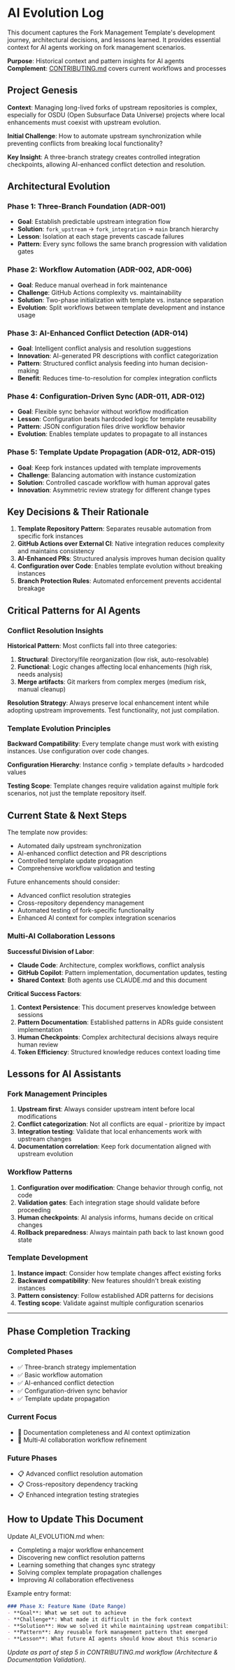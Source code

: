 # AI Evolution Log

This document captures the Fork Management Template's development journey, architectural decisions, and lessons learned. It provides essential context for AI agents working on fork management scenarios.

**Purpose**: Historical context and pattern insights for AI agents  
**Complement**: [CONTRIBUTING.md](CONTRIBUTING.md) covers current workflows and processes

## Project Genesis

**Context**: Managing long-lived forks of upstream repositories is complex, especially for OSDU (Open Subsurface Data Universe) projects where local enhancements must coexist with upstream evolution.

**Initial Challenge**: How to automate upstream synchronization while preventing conflicts from breaking local functionality?

**Key Insight**: A three-branch strategy creates controlled integration checkpoints, allowing AI-enhanced conflict detection and resolution.

## Architectural Evolution

### Phase 1: Three-Branch Foundation (ADR-001)
- **Goal**: Establish predictable upstream integration flow
- **Solution**: `fork_upstream` → `fork_integration` → `main` branch hierarchy
- **Lesson**: Isolation at each stage prevents cascade failures
- **Pattern**: Every sync follows the same branch progression with validation gates

### Phase 2: Workflow Automation (ADR-002, ADR-006)
- **Goal**: Reduce manual overhead in fork maintenance
- **Challenge**: GitHub Actions complexity vs. maintainability
- **Solution**: Two-phase initialization with template vs. instance separation
- **Evolution**: Split workflows between template development and instance usage

### Phase 3: AI-Enhanced Conflict Detection (ADR-014)
- **Goal**: Intelligent conflict analysis and resolution suggestions
- **Innovation**: AI-generated PR descriptions with conflict categorization
- **Pattern**: Structured conflict analysis feeding into human decision-making
- **Benefit**: Reduces time-to-resolution for complex integration conflicts

### Phase 4: Configuration-Driven Sync (ADR-011, ADR-012)
- **Goal**: Flexible sync behavior without workflow modification
- **Lesson**: Configuration beats hardcoded logic for template reusability
- **Pattern**: JSON configuration files drive workflow behavior
- **Evolution**: Enables template updates to propagate to all instances

### Phase 5: Template Update Propagation (ADR-012, ADR-015)
- **Goal**: Keep fork instances updated with template improvements
- **Challenge**: Balancing automation with instance customization
- **Solution**: Controlled cascade workflow with human approval gates
- **Innovation**: Asymmetric review strategy for different change types

## Key Decisions & Their Rationale

1. **Template Repository Pattern**: Separates reusable automation from specific fork instances
2. **GitHub Actions over External CI**: Native integration reduces complexity and maintains consistency
3. **AI-Enhanced PRs**: Structured analysis improves human decision quality
4. **Configuration over Code**: Enables template evolution without breaking instances
5. **Branch Protection Rules**: Automated enforcement prevents accidental breakage

## Critical Patterns for AI Agents

### Conflict Resolution Insights
**Historical Pattern**: Most conflicts fall into three categories:
1. **Structural**: Directory/file reorganization (low risk, auto-resolvable)
2. **Functional**: Logic changes affecting local enhancements (high risk, needs analysis)
3. **Merge artifacts**: Git markers from complex merges (medium risk, manual cleanup)

**Resolution Strategy**: Always preserve local enhancement intent while adopting upstream improvements. Test functionality, not just compilation.

### Template Evolution Principles
**Backward Compatibility**: Every template change must work with existing instances. Use configuration over code changes.

**Configuration Hierarchy**: Instance config > template defaults > hardcoded values

**Testing Scope**: Template changes require validation against multiple fork scenarios, not just the template repository itself.

## Current State & Next Steps

The template now provides:
- Automated daily upstream synchronization
- AI-enhanced conflict detection and PR descriptions
- Controlled template update propagation
- Comprehensive workflow validation and testing

Future enhancements should consider:
- Advanced conflict resolution strategies
- Cross-repository dependency management
- Automated testing of fork-specific functionality
- Enhanced AI context for complex integration scenarios

### Multi-AI Collaboration Lessons

**Successful Division of Labor**:
- **Claude Code**: Architecture, complex workflows, conflict analysis
- **GitHub Copilot**: Pattern implementation, documentation updates, testing
- **Shared Context**: Both agents use CLAUDE.md and this document

**Critical Success Factors**:
1. **Context Persistence**: This document preserves knowledge between sessions
2. **Pattern Documentation**: Established patterns in ADRs guide consistent implementation
3. **Human Checkpoints**: Complex architectural decisions always require human review
4. **Token Efficiency**: Structured knowledge reduces context loading time

## Lessons for AI Assistants

### Fork Management Principles
1. **Upstream first**: Always consider upstream intent before local modifications
2. **Conflict categorization**: Not all conflicts are equal - prioritize by impact
3. **Integration testing**: Validate that local enhancements work with upstream changes
4. **Documentation correlation**: Keep fork documentation aligned with upstream evolution

### Workflow Patterns
1. **Configuration over modification**: Change behavior through config, not code
2. **Validation gates**: Each integration stage should validate before proceeding
3. **Human checkpoints**: AI analysis informs, humans decide on critical changes
4. **Rollback preparedness**: Always maintain path back to last known good state

### Template Development
1. **Instance impact**: Consider how template changes affect existing forks
2. **Backward compatibility**: New features shouldn't break existing instances
3. **Pattern consistency**: Follow established ADR patterns for decisions
4. **Testing scope**: Validate against multiple configuration scenarios

---

## Phase Completion Tracking

### Completed Phases
- ✅ Three-branch strategy implementation
- ✅ Basic workflow automation
- ✅ AI-enhanced conflict detection
- ✅ Configuration-driven sync behavior
- ✅ Template update propagation

### Current Focus
- 🔄 Documentation completeness and AI context optimization
- 🔄 Multi-AI collaboration workflow refinement

### Future Phases
- 📋 Advanced conflict resolution automation
- 📋 Cross-repository dependency tracking
- 📋 Enhanced integration testing strategies

## How to Update This Document

Update AI_EVOLUTION.md when:
- Completing a major workflow enhancement
- Discovering new conflict resolution patterns
- Learning something that changes sync strategy
- Solving complex template propagation challenges
- Improving AI collaboration effectiveness

Example entry format:

```markdown
### Phase X: Feature Name (Date Range)
- **Goal**: What we set out to achieve
- **Challenge**: What made it difficult in the fork context
- **Solution**: How we solved it while maintaining upstream compatibility
- **Pattern**: Any reusable fork management pattern that emerged
- **Lesson**: What future AI agents should know about this scenario
```

_Update as part of step 5 in CONTRIBUTING.md workflow (Architecture & Documentation Validation)._